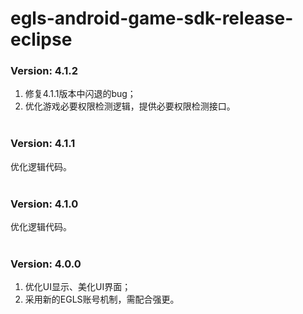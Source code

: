 # egls-android-game-sdk-release-eclipse
### Version: 4.1.2
1. 修复4.1.1版本中闪退的bug；
2. 优化游戏必要权限检测逻辑，提供必要权限检测接口。<br /><br />
### Version: 4.1.1
优化逻辑代码。<br /><br />
### Version: 4.1.0
优化逻辑代码。<br /><br />
### Version: 4.0.0
1. 优化UI显示、美化UI界面；
2. 采用新的EGLS账号机制，需配合强更。
